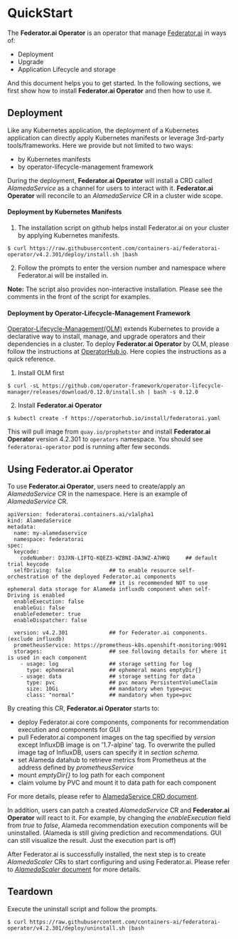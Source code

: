 # QuickStart

The **Federator.ai Operator** is an operator that manage [Federator.ai](https://github.com/containers-ai/alameda) in ways of:
- Deployment
- Upgrade
- Application Lifecycle and storage

And this document helps you to get started. In the following sections, we first show how to install **Federator.ai Operator** and then how to use it.

## Deployment

Like any Kubernetes application, the deployment of a Kubernetes application can directly apply Kubernetes manifests or leverage 3rd-party tools/frameworks. Here we provide but not limited to two ways:
- by Kubernetes manifests
- by operator-lifecycle-management framework

During the deployment, **Federator.ai Operator** will install a CRD called _AlamedaService_ as a channel for users to interact with it. **Federator.ai Operator** will reconcile to an _AlamedaService_ CR in a cluster wide scope.

#### Deployment by Kubernetes Manifests

1. The installation script on github helps install Federator.ai on your cluster by applying Kubernetes manifests.
```
$ curl https://raw.githubusercontent.com/containers-ai/federatorai-operator/v4.2.301/deploy/install.sh |bash
```

2. Follow the prompts to enter the version number and namespace where Federator.ai will be installed in.

**Note:** The script also provides non-interactive installation. Please see the comments in the front of the script for examples.

#### Deployment by Operator-Lifecycle-Management Framework

[Operator-Lifecycle-Management(OLM)](https://github.com/operator-framework/operator-lifecycle-manager) extends Kubernetes to provide a declarative way to install, manage, and upgrade operators and their dependencies in a cluster. To deploy **Federator.ai Operator** by OLM, please follow the instructions at [OperatorHub.io](https://operatorhub.io/operator/federatorai). Here copies the instructions as a quick reference.

1. Install OLM first
```
$ curl -sL https://github.com/operator-framework/operator-lifecycle-manager/releases/download/0.12.0/install.sh | bash -s 0.12.0
```

2. Install **Federator.ai Operator**
```
$ kubectl create -f https://operatorhub.io/install/federatorai.yaml
```
This will pull image from `quay.io/prophetstor` and install **Federator.ai Operator** version 4.2.301 to `operators` namespace. You should see `federatorai-operator` pod is running after few seconds.

## Using Federator.ai Operator

To use **Federator.ai Operator**, users need to create/apply an _AlamedaService_ CR in the namespace. Here is an example of _AlamedaService_ CR.
```
apiVersion: federatorai.containers.ai/v1alpha1
kind: AlamedaService
metadata:
  name: my-alamedaservice
  namespace: federatorai
spec:
  keycode:
    codeNumber: D3JXN-LIFTQ-KQEZ3-WZBNI-DA3WZ-A7HKQ		## default trial keycode
  selfDriving: false            ## to enable resource self-orchestration of the deployed Federator.ai components
                                ## it is recommended NOT to use ephemeral data storage for Alameda influxdb component when self-Driving is enabled	
  enableExecution: false
  enableGui: false
  enableFedemeter: true
  enableDispatcher: false

  version: v4.2.301             ## for Federator.ai components. (exclude influxdb)
  prometheusService: https://prometheus-k8s.openshift-monitoring:9091
  storages:                     ## see following details for where it is used in each component
    - usage: log                ## storage setting for log
      type: ephemeral           ## ephemeral means emptyDir{}
    - usage: data               ## storage setting for data
      type: pvc                 ## pvc means PersistentVolumeClaim
      size: 10Gi                ## mandatory when type=pvc
      class: "normal"           ## mandatory when type=pvc
```
By creating this CR, **Federator.ai Operator** starts to:
- deploy Federator.ai core components, components for recommendation execution and components for GUI
- pull Federator.ai component images on the tag specified by _version_ except InfluxDB image is on '1.7-alpine' tag. To overwrite the pulled image tag of InfluxDB, users can specify it in _section schema_.
- set Alameda datahub to retrieve metrics from Prometheus at the address defined by _prometheusService_
- mount _emptyDir{}_ to log path for each component
- claim volume by PVC and mount it to data path for each component

For more details, please refer to [AlamedaService CRD document](./crd_alamedaservice.md).


In addition, users can patch a created _AlamedaService_ CR and **Federator.ai Operator** will react to it. For example, by changing the _enableExecution_ field from _true_ to _false_, Alameda recommendation execution components will be uninstalled. (Alameda is still giving prediction and recommendations. GUI can still visualize the result. Just the execution part is off)

After Federator.ai is successfully installed, the next step is to create _AlamedaScaler_ CRs to start configuring and using Federator.ai. Please refer to [_AlamedaScaler_ document](https://github.com/containers-ai/alameda/blob/master/docs/quickstart.md) for more details.


## Teardown

Execute the uninstall script and follow the prompts.
```
$ curl https://raw.githubusercontent.com/containers-ai/federatorai-operator/v4.2.301/deploy/uninstall.sh |bash
```


